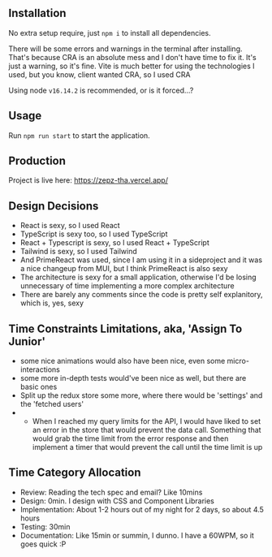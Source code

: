 ## Installation

No extra setup require, just `npm i` to install all dependencies.

There will be some errors and warnings in the terminal after installing. That's because CRA is an absolute mess and I don't have time to fix it. It's just a warning, so it's fine.
Vite is much better for using the technologies I used, but you know, client wanted CRA, so I used CRA

Using node `v16.14.2` is recommended, or is it forced...?

## Usage

Run `npm run start` to start the application.

## Production

Project is live here: https://zepz-tha.vercel.app/

## Design Decisions

- React is sexy, so I used React
- TypeScript is sexy too, so I used TypeScript
- React + Typescript is sexy, so I used React + TypeScript
- Tailwind is sexy, so I used Tailwind
- And PrimeReact was used, since I am using it in a sideproject and it was a nice changeup from MUI, but I think PrimeReact is also sexy
- The architecture is sexy for a small application, otherwise I'd be losing unnecessary of time implementing a more complex architecture
- There are barely any comments since the code is pretty self explanitory, which is, yes, sexy

## Time Constraints Limitations, aka, 'Assign To Junior'

- some nice animations would also have been nice, even some micro-interactions
- some more in-depth tests would've been nice as well, but there are basic ones
- Split up the redux store some more, where there would be 'settings' and the 'fetched users'
- - When I reached my query limits for the API, I would have liked to set an error in the store that would prevent the data call. Something that would grab the time limit from the error response and then implement a timer that would prevent the call until the time limit is up

## Time Category Allocation

- Review: Reading the tech spec and email? Like 10mins
- Design: 0min. I design with CSS and Component Libraries
- Implementation: About 1-2 hours out of my night for 2 days, so about 4.5 hours
- Testing: 30min
- Documentation: Like 15min or summin, I dunno. I have a 60WPM, so it goes quick :P
